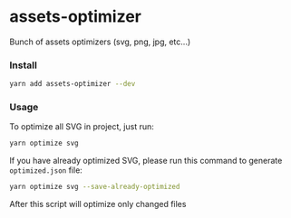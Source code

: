 # assets-optimizer
Bunch of assets optimizers (svg, png, jpg, etc...)


### Install

```sh
yarn add assets-optimizer --dev
```

### Usage

To optimize all SVG in project, just run:
```sh
yarn optimize svg
```

If you have already optimized SVG, please run this command to generate `optimized.json` file:
```sh
yarn optimize svg --save-already-optimized
```

After this script will optimize only changed files
